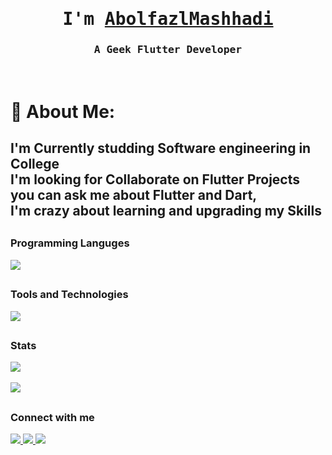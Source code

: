 <p align="center"><h1 align="center"><samp> I'm <a href="#">AbolfazlMashhadi </a> </samp></h1></p>
<p align="center"><h3 align="center"><samp> A Geek Flutter Developer</samp></h3></p>
<br>
<div>

# 💫 About Me:
I'm Currently studding Software engineering in College <br>I'm looking for Collaborate on Flutter Projects<br> you can ask me about Flutter and Dart, <br>I'm crazy about learning and upgrading my Skills
---
##
### Programming Languges
  <a href="#">
    <img src="https://skillicons.dev/icons?i=dart,python&theme=dark" />
  </a>

##

### Tools and Technologies
  <a href="#">
    <img src="https://skillicons.dev/icons?i=flutter,vscode,figma,git,appwrite,github,firebase,linux&theme=dark" />
  </a>

  
  


##

### Stats
  <a href="https://github.com/Abolfazl-MI">
<img align="center" src="https://github-readme-stats.vercel.app/api?username=Abolfazl-MI&theme=vue-dark&hide_border=false&include_all_commits=true&count_private=true" /></a>
</br>
<br>
<img align="center" src="https://github-readme-stats.vercel.app/api/top-langs/?username=Abolfazl-MI&theme=vue-dark&hide_border=false&include_all_commits=true&count_private=true&layout=compact">

##

### Connect with me
  <a href="https://instagram.com/codeadavtures?igshid=YmMyMTA2M2Y=">
    <img src="https://skillicons.dev/icons?i=instagram&theme=dark" />
  </a>
  <a href="https://linkedin.com/in/abolfazl-mashhadi">
    <img src="https://skillicons.dev/icons?i=linkedin&theme=dark" />
  </a>
  <a href="https://linkedin.com/in/abolfazl-mashhadi">
    <img src="https://skillicons.dev/icons?i=email&theme=dark" />
  </a>
  
  
 


  
